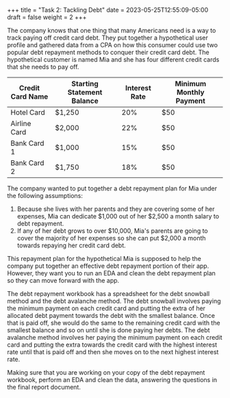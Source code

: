 +++
title = "Task 2: Tackling Debt"
date = 2023-05-25T12:55:09-05:00
draft = false
weight = 2
+++

The company knows that one thing that many Americans need is a way to track paying off credit card debt. They put together a hypothetical user profile and gathered data from a CPA on how this consumer could use two popular debt repayment methods to conquer their credit card debt. The hypothetical customer is named Mia and she has four different credit cards that she needs to pay off.

| Credit Card Name | Starting Statement Balance | Interest Rate | Minimum Monthly Payment |
|------------------|----------------------------|---------------|-------------------------|
| Hotel Card | $1,250 | 20% | $50 |
| Airline Card | $2,000 | 22% | $50 |
| Bank Card 1 | $1,000 | 15% | $50 |
| Bank Card 2 | $1,750 | 18% | $50 |

The company wanted to put together a debt repayment plan for Mia under the following assumptions:

1. Because she lives with her parents and they are covering some of her expenses, Mia can dedicate $1,000 out of her $2,500 a month salary to debt repayment.
1. If any of her debt grows to over $10,000, Mia's parents are going to cover the majority of her expenses so she can put $2,000 a month towards repaying her credit card debt.

This repayment plan for the hypothetical Mia is supposed to help the company put together an effective debt repayment portion of their app. However, they want you to run an EDA and clean the debt repayment plan so they can move forward with the app.

The debt repayment workbook has a spreadsheet for the debt snowball method and the debt avalanche method. The debt snowball involves paying the minimum payment on each credit card and putting the extra of her allocated debt payment towards the debt with the smallest balance. Once that is paid off, she would do the same to the remaining credit card with the smallest balance and so on until she is done paying her debts. The debt avalanche method involves her paying the minimum payment on each credit card and putting the extra towards the credit card with the highest interest rate until that is paid off and then she moves on to the next highest interest rate.

Making sure that you are working on your copy of the debt repayment workbook, perform an EDA and clean the data, answering the questions in the final report document.


